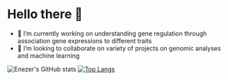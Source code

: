 # Hello there 👋

- 🔭 I’m currently working on understanding gene regulation through association gene expressions to different traits
- 👯 I’m looking to collaborate on variety of projects on genomic analyses and machine learning

![Enezer's GitHub stats](https://github-readme-stats.vercel.app/api?username=enezermjema&show_icons=true&theme=radical)
[![Top Langs](https://github-readme-stats.vercel.app/api/top-langs/?username=enezermjema)](https://github.com/enezermjema/github-readme-stats)
